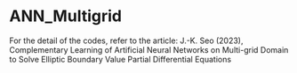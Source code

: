 # ANN_Multigrid

For the detail of the codes, refer to the article:
J.-K. Seo (2023), Complementary Learning of Artificial Neural Networks on
Multi-grid Domain to Solve Elliptic Boundary Value Partial
Differential Equations
